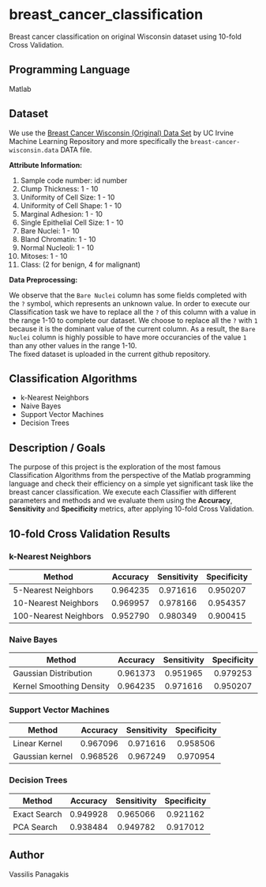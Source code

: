 # breast_cancer_classification
Breast cancer classification on original Wisconsin dataset using 10-fold Cross Validation.

## Programming Language
Matlab

## Dataset
We use the [Breast Cancer Wisconsin (Original) Data Set](https://archive.ics.uci.edu/ml/datasets/breast+cancer+wisconsin+(original)) by UC Irvine Machine Learning Repository and more specifically the `breast-cancer-wisconsin.data` DATA file.

**Attribute Information:**
1. Sample code number: id number
2. Clump Thickness: 1 - 10
3. Uniformity of Cell Size: 1 - 10
4. Uniformity of Cell Shape: 1 - 10
5. Marginal Adhesion: 1 - 10
6. Single Epithelial Cell Size: 1 - 10
7. Bare Nuclei: 1 - 10
8. Bland Chromatin: 1 - 10
9. Normal Nucleoli: 1 - 10
10. Mitoses: 1 - 10
11. Class: (2 for benign, 4 for malignant)

**Data Preprocessing:**

We observe that the `Bare Nuclei` column has some fields completed with the `?` symbol, which represents an unknown value. In order to execute our Classification task we have to replace all the `?` of this column with a value in the range 1-10 to complete our dataset. We choose to replace all the `?` with `1` because it is the dominant value of the current column. As a result, the `Bare Nuclei` column is highly possible to have more occurancies of the value `1` than any other values in the range 1-10. <br>
The fixed dataset is uploaded in the current github repository.

## Classification Algorithms
* k-Nearest Neighbors
* Naive Bayes
* Support Vector Machines
* Decision Trees

## Description / Goals
The purpose of this project is the exploration of the most famous Classification Algorithms from the perspective of the Matlab programming language and check their efficiency on a simple yet significant task like the breast cancer classification. We execute each Classifier with different parameters and methods and we evaluate them using the **Accuracy**, **Sensitivity** and **Specificity** metrics, after applying 10-fold Cross Validation.

## 10-fold Cross Validation Results

### k-Nearest Neighbors
| Method | Accuracy | Sensitivity | Specificity |	
| --- | :---: | :---: | :---: | 
| 5-Nearest Neighbors | 0.964235 | 0.971616 | 0.950207 |
| 10-Nearest Neighbors | 0.969957 | 0.978166 | 0.954357 |
| 100-Nearest Neighbors | 0.952790 | 0.980349 |0.900415 | 

### Naive Bayes
| Method | Accuracy | Sensitivity | Specificity |	
| --- | :---: | :---: | :---: | 
| Gaussian Distribution | 0.961373 | 0.951965 | 0.979253 |
| Kernel Smoothing Density | 0.964235 | 0.971616 | 0.950207 |

### Support Vector Machines
| Method | Accuracy | Sensitivity | Specificity |	
| --- | :---: | :---: | :---: | 
| Linear Kernel | 0.967096	| 0.971616 | 0.958506 |
| Gaussian kernel | 0.968526 | 0.967249 | 0.970954 |

### Decision Trees
| Method | Accuracy | Sensitivity | Specificity |	
| --- | :---: | :---: | :---: | 
| Exact Search | 0.949928 | 0.965066 | 	0.921162 |
| PCA Search | 0.938484 | 0.949782 | 0.917012 |

## Author
Vassilis Panagakis
